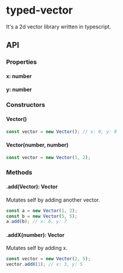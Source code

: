 # typed-vector

It's a 2d vector library written in typescript.

## API

### Properties

#### x: number

#### y: number

### Constructors

#### Vector()
`````ts
const vector = new Vector(); // x: 0, y: 0
`````
#### Vector(number, number)
`````ts
const vector = new Vector(1, 2);
`````

### Methods

#### .add(Vector): Vector
Mutates self by adding another vector.
`````ts
const a = new Vector(1, 2);
const b = new Vector(5, 5);
a.add(b); // x: 6, y: 7
`````

#### .addX(number): Vector
Mutates self by adding x.
`````ts
const vector = new Vector(2, 5);
vector.addX(1); // x: 3, y: 5
`````